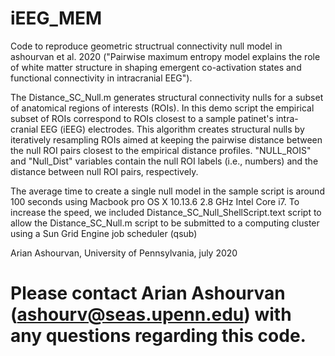 # iEEG_MEM
  Code to reproduce geometric structrual connectivity null model in ashourvan et al. 2020 
  ("Pairwise maximum entropy model explains the role of white matter structure in shaping 
  emergent co-activation states and functional connectivity in intracranial EEG").
  
  The Distance_SC_Null.m generates structural connectivity nulls for a 
  subset of anatomical regions of interests (ROIs). In this demo script the 
  empirical subset of ROIs correspond to ROIs closest to a sample patinet's 
  intra-cranial EEG (iEEG) electrodes. This algorithm creates structural 
  nulls by iteratively resampling ROIs aimed at keeping the pairwise distance
  between the null ROI pairs closest to the empirical distance profiles. 
  "NULL_ROIS" and "Null_Dist" variables contain the null ROI labels 
  (i.e., numbers) and the distance between null ROI pairs, respectively.
  
  The average time to create a single null model in the sample script is around 100 seconds
  using Macbook pro OS X 10.13.6 2.8 GHz Intel Core i7. To increase the speed, we included 
  Distance_SC_Null_ShellScript.text script to allow the Distance_SC_Null.m script to be 
  submitted to a computing cluster using a Sun Grid Engine job scheduler (qsub)
  
  Arian Ashourvan, University of Pennsylvania, july 2020 
  

  Please contact Arian Ashourvan (ashourv@seas.upenn.edu) with any questions regarding this code.
  ========================================================================
